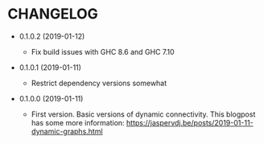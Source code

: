 # CHANGELOG

- 0.1.0.2 (2019-01-12)
    * Fix build issues with GHC 8.6 and GHC 7.10

- 0.1.0.1 (2019-01-11)
    * Restrict dependency versions somewhat

- 0.1.0.0 (2019-01-11)
    * First version.  Basic versions of dynamic connectivity.  This blogpost has
      some more information:
      <https://jaspervdj.be/posts/2019-01-11-dynamic-graphs.html>
